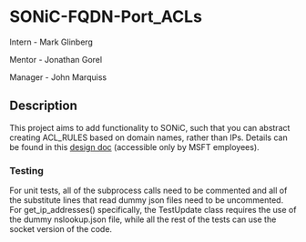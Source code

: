 # SONiC-FQDN-Port_ACLs
Intern - Mark Glinberg

Mentor - Jonathan Gorel

Manager - John Marquiss

## Description

This project aims to add functionality to SONiC, such that you can abstract creating ACL_RULES based on domain names, rather than IPs. Details can be found in this [design doc](https://microsoft-my.sharepoint.com/:w:/p/t-mglinberg/Ebvl6HJ0W89Hs2ZuAmPDkiYBtTJn3yFt92AJRpQe8_dlhA?e=WhhaJG) (accessible only by MSFT employees).

### Testing

For unit tests, all of the subprocess calls need to be commented and all of the substitute lines that read dummy json files need to be uncommented. For get_ip_addresses() specifically, the TestUpdate class requires the use of the dummy nslookup.json file, while all the rest of the tests can use the socket version of the code.
